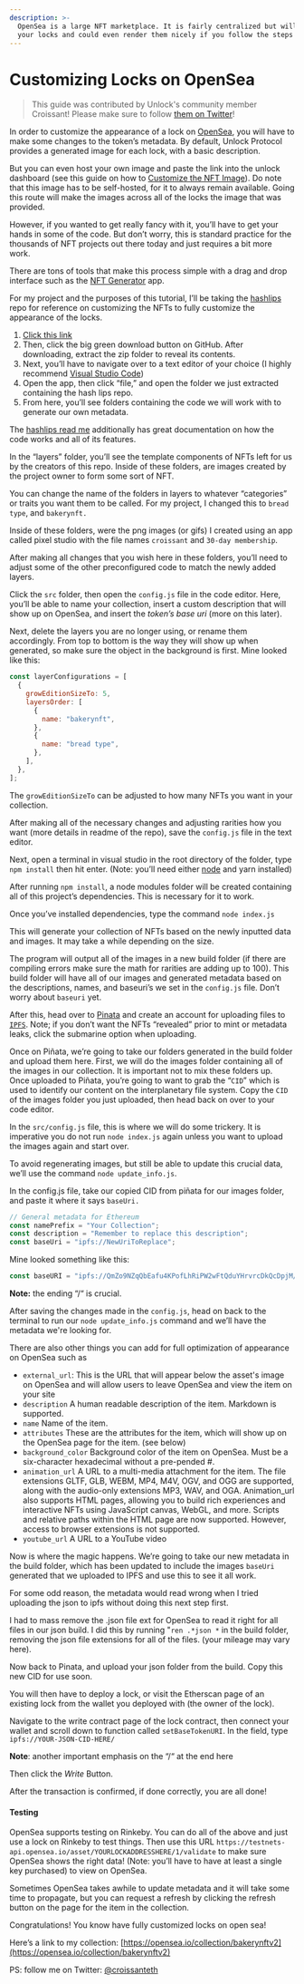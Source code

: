 ```yaml
---
description: >-
  OpenSea is a large NFT marketplace. It is fairly centralized but will accept
  your locks and could even render them nicely if you follow the steps below!
---
```


# Customizing Locks on OpenSea

> This guide was contributed by Unlock's community member Croissant! Please make sure to follow [them on Twitter](https://twitter.com/croissanteth)!

In order to customize the appearance of a lock on [OpenSea](https://opensea.io), you will have to make some changes to the token’s metadata. By default, Unlock Protocol provides a generated image for each lock, with a basic description.&#x20;

But you can even host your own image and paste the link into the unlock dashboard (see this guide on how to [Customize the NFT Image](https://unlock-protocol.com/guides/customize-nft-image/)). Do note that this image has to be self-hosted, for it to always remain available. Going this route will make the images across all of the locks the image that was provided.

However, if you wanted to get really fancy with it, you’ll have to get your hands in some of the code. But don’t worry, this is standard practice for the thousands of NFT projects out there today and just requires a bit more work.

There are tons of tools that make this process simple with a drag and drop interface such as the [NFT Generator](https://nft-generator.art/app) app.

For my project and the purposes of this tutorial, I’ll be taking the [hashlips](https://github.com/HashLips) repo for reference on customizing the NFTs to fully customize the appearance of the locks.

1. [Click this link](https://github.com/HashLips/hashlips_art_engine)
2. Then, click the big green download button on GitHub. After downloading, extract the zip folder to reveal its contents.
3. Next, you’ll have to navigate over to a text editor of your choice (I highly recommend [Visual Studio Code](https://code.visualstudio.com/download))
4. Open the app, then click “file,” and open the folder we just extracted containing the hash lips repo.
5. From here, you’ll see folders containing the code we will work with to generate our own metadata.

The [hashlips read me](https://github.com/HashLips/hashlips_art_engine/blob/main/README.md) additionally has great documentation on how the code works and all of its features.

In the “layers” folder, you’ll see the template components of NFTs left for us by the creators of this repo. Inside of these folders, are images created by the project owner to form some sort of NFT.

You can change the name of the folders in layers to whatever “categories” or traits you want them to be called. For my project, I changed this to `bread type`, and `bakerynft.`

Inside of these folders, were the png images (or gifs) I created using an app called pixel studio with the file names `croissant` and `30-day membership`.

After making all changes that you wish here in these folders, you’ll need to adjust some of the other preconfigured code to match the newly added layers.

Click the `src` folder, then open the `config.js` file in the code editor. Here, you’ll be able to name your collection, insert a custom description that will show up on OpenSea, and insert the _token’s base uri_ (more on this later).

Next, delete the layers you are no longer using, or rename them accordingly. From top to bottom is the way they will show up when generated, so make sure the object in the background is first. Mine looked like this:

```javascript
const layerConfigurations = [
  {
    growEditionSizeTo: 5,
    layersOrder: [
      {
        name: "bakerynft",
      },
      {
        name: "bread type",
      },
    ],
  },
];
```

The `growEditionSizeTo` can be adjusted to how many NFTs you want in your collection.

After making all of the necessary changes and adjusting rarities how you want (more details in readme of the repo), save the `config.js` file in the text editor.

Next, open a terminal in visual studio in the root directory of the folder, type `npm install` then hit enter. (Note: you’ll need either [node](https://nodejs.org/en/) and yarn installed)

After running `npm install`, a node modules folder will be created containing all of this project’s dependencies. This is necessary for it to work.

Once you’ve installed dependencies, type the command `node index.js`

This will generate your collection of NFTs based on the newly inputted data and images. It may take a while depending on the size.

The program will output all of the images in a new build folder (if there are compiling errors make sure the math for rarities are adding up to 100). This build folder will have all of our images and generated metadata based on the descriptions, names, and baseuri’s we set in the `config.js` file. Don’t worry about `baseuri` yet.

After this, head over to [Pinata](https://www.pinata.cloud) and create an account for uploading files to [`IPFS`](https://ipfs.io). Note; if you don’t want the NFTs “revealed” prior to mint or metadata leaks, click the submarine option when uploading.

Once on Piñata, we’re going to take our folders generated in the build folder and upload them here. First, we will do the images folder containing all of the images in our collection. It is important not to mix these folders up. Once uploaded to Piñata, you’re going to want to grab the “`CID`” which is used to identify our content on the interplanetary file system. Copy the `CID` of the images folder you just uploaded, then head back on over to your code editor.

In the `src/config.js` file, this is where we will do some trickery. It is imperative you do not run `node index.js` again unless you want to upload the images again and start over.

To avoid regenerating images, but still be able to update this crucial data, we’ll use the command `node update_info.js`.

In the config.js file, take our copied CID from piñata for our images folder, and paste it where it says `baseUri.`

```javascript
// General metadata for Ethereum
const namePrefix = "Your Collection";
const description = "Remember to replace this description";
const baseUri = "ipfs://NewUriToReplace";
```

Mine looked something like this:

```javascript
const baseURI = "ipfs://QmZo9NZqQbEafu4KPofLhRiPW2wFtQduYHrvrcDkQcDpjM/";
```

**Note:** the ending “/“ is crucial.

After saving the changes made in the `config.js`, head on back to the terminal to run our `node update_info.js` command and we’ll have the metadata we're looking for.

There are also other things you can add for full optimization of appearance on OpenSea such as

- `external_url`: This is the URL that will appear below the asset's image on OpenSea and will allow users to leave OpenSea and view the item on your site
- `description` A human readable description of the item. Markdown is supported.&#x20;
- `name` Name of the item.&#x20;
- `attributes` These are the attributes for the item, which will show up on the OpenSea page for the item. (see below)&#x20;
- `background_color` Background color of the item on OpenSea. Must be a six-character hexadecimal without a pre-pended #.&#x20;
- `animation_url` A URL to a multi-media attachment for the item. The file extensions GLTF, GLB, WEBM, MP4, M4V, OGV, and OGG are supported, along with the audio-only extensions MP3, WAV, and OGA. Animation_url also supports HTML pages, allowing you to build rich experiences and interactive NFTs using JavaScript canvas, WebGL, and more. Scripts and relative paths within the HTML page are now supported. However, access to browser extensions is not supported.&#x20;
- `youtube_url` A URL to a YouTube video&#x20;

Now is where the magic happens. We’re going to take our new metadata in the build folder, which has been updated to include the images `baseUri` generated that we uploaded to IPFS and use this to see it all work.

For some odd reason, the metadata would read wrong when I tried uploading the json to ipfs without doing this next step first.

I had to mass remove the .json file ext for OpenSea to read it right for all files in our json build. I did this by running "`ren .*json *` in the build folder, removing the json file extensions for all of the files. (your mileage may vary here).

Now back to Pinata, and upload your json folder from the build. Copy this new CID for use soon.

You will then have to deploy a lock, or visit the Etherscan page of an existing lock from the wallet you deployed with (the owner of the lock).

Navigate to the write contract page of the lock contract, then connect your wallet and scroll down to function called `setBaseTokenURI`. In the field, type `ipfs://YOUR-JSON-CID-HERE/`

**Note**: another important emphasis on the “/“ at the end here

Then click the _Write_ Button.

After the transaction is confirmed, if done correctly, you are all done!

#### Testing

OpenSea supports testing on Rinkeby. You can do all of the above and just use a lock on Rinkeby to test things. Then use this URL `https://testnets-api.opensea.io/asset/YOURLOCKADDRESSHERE/1/validate` to make sure OpenSea shows the right data! (Note: you’ll have to have at least a single key purchased) to view on OpenSea.

Sometimes OpenSea takes awhile to update metadata and it will take some time to propagate, but you can request a refresh by clicking the refresh button on the page for the item in the collection.

Congratulations! You know have fully customized locks on open sea!

Here’s a link to my collection: [https://opensea.io/collection/bakerynftv2](https://opensea.io/collection/bakerynftv2)

PS: follow me on Twitter: [@croissanteth](https://twitter.com/croissanteth)
